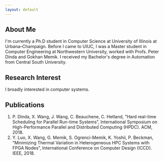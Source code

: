 ```yaml
---
layout: default
---
```


## About Me

<!-- <img class="profile-picture" src=".jpg"> -->

I'm currently a Ph.D student in Computer Science at University of Illinois at Urbana–Champaign. Before I came to UIUC, I was a Master student in Computer Engineering at Northwestern University, worked with Profs. Peter Dinda and Gokhan Memik. I received my Bachelor's degree in Automation from Central South University.

## Research Interest

I broadly interested in computer systems.

## Publications

1. P. Dinda, X. Wang, J. Wang, C. Beauchene, C. Hetland, ”Hard real-time Scheduling for Parallel Run-time Systems”, International Symposium on High-Performance Parallel and Distributed Computing (HPDC). ACM, 2018.
2. Y. Luo, X. Wang, G. Memik, S. Ogrenci-Memik, K. Yoshii, P. Beckman, ”Minimizing Thermal Variation in Heterogeneous HPC Systems with FPGA Nodes”, International Conference on Computer Design (ICCD). IEEE, 2018.
